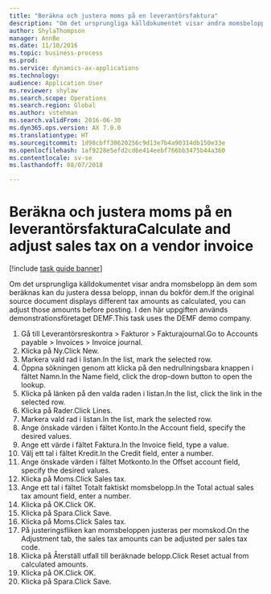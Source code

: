 ```yaml
--- 
title: "Beräkna och justera moms på en leverantörsfaktura"
description: "Om det ursprungliga källdokumentet visar andra momsbelopp än dem som beräknas kan du justera dessa belopp, innan du bokför dem."
author: ShylaThompson
manager: AnnBe
ms.date: 11/10/2016
ms.topic: business-process
ms.prod: 
ms.service: dynamics-ax-applications
ms.technology: 
audience: Application User
ms.reviewer: shylaw
ms.search.scope: Operations
ms.search.region: Global
ms.author: vstehman
ms.search.validFrom: 2016-06-30
ms.dyn365.ops.version: AX 7.0.0
ms.translationtype: HT
ms.sourcegitcommit: 1d98cbff30620256c9d13e7b4a90314db150e33e
ms.openlocfilehash: 1af9228e5efd2cd6e414eebf766bb3475b44a360
ms.contentlocale: sv-se
ms.lasthandoff: 08/07/2018

---
```

# <a name="calculate-and-adjust-sales-tax-on-a-vendor-invoice"></a><span data-ttu-id="b637d-103">Beräkna och justera moms på en leverantörsfaktura</span><span class="sxs-lookup"><span data-stu-id="b637d-103">Calculate and adjust sales tax on a vendor invoice</span></span>

[!include [task guide banner](../../includes/task-guide-banner.md)]

<span data-ttu-id="b637d-104">Om det ursprungliga källdokumentet visar andra momsbelopp än dem som beräknas kan du justera dessa belopp, innan du bokför dem.</span><span class="sxs-lookup"><span data-stu-id="b637d-104">If the original source document displays different tax amounts as calculated, you can adjust those amounts before posting.</span></span> <span data-ttu-id="b637d-105">I den här uppgiften används demonstrationsföretaget DEMF.</span><span class="sxs-lookup"><span data-stu-id="b637d-105">This task uses the DEMF demo company.</span></span>

1. <span data-ttu-id="b637d-106">Gå till Leverantörsreskontra > Fakturor > Fakturajournal.</span><span class="sxs-lookup"><span data-stu-id="b637d-106">Go to Accounts payable > Invoices > Invoice journal.</span></span>
2. <span data-ttu-id="b637d-107">Klicka på Ny.</span><span class="sxs-lookup"><span data-stu-id="b637d-107">Click New.</span></span>
3. <span data-ttu-id="b637d-108">Markera vald rad i listan.</span><span class="sxs-lookup"><span data-stu-id="b637d-108">In the list, mark the selected row.</span></span>
4. <span data-ttu-id="b637d-109">Öppna sökningen genom att klicka på den nedrullningsbara knappen i fältet Namn.</span><span class="sxs-lookup"><span data-stu-id="b637d-109">In the Name field, click the drop-down button to open the lookup.</span></span>
5. <span data-ttu-id="b637d-110">Klicka på länken på den valda raden i listan.</span><span class="sxs-lookup"><span data-stu-id="b637d-110">In the list, click the link in the selected row.</span></span>
6. <span data-ttu-id="b637d-111">Klicka på Rader.</span><span class="sxs-lookup"><span data-stu-id="b637d-111">Click Lines.</span></span>
7. <span data-ttu-id="b637d-112">Markera vald rad i listan.</span><span class="sxs-lookup"><span data-stu-id="b637d-112">In the list, mark the selected row.</span></span>
8. <span data-ttu-id="b637d-113">Ange önskade värden i fältet Konto.</span><span class="sxs-lookup"><span data-stu-id="b637d-113">In the Account field, specify the desired values.</span></span>
9. <span data-ttu-id="b637d-114">Ange ett värde i fältet Faktura.</span><span class="sxs-lookup"><span data-stu-id="b637d-114">In the Invoice field, type a value.</span></span>
10. <span data-ttu-id="b637d-115">Välj ett tal i fältet Kredit.</span><span class="sxs-lookup"><span data-stu-id="b637d-115">In the Credit field, enter a number.</span></span>
11. <span data-ttu-id="b637d-116">Ange önskade värden i fältet Motkonto.</span><span class="sxs-lookup"><span data-stu-id="b637d-116">In the Offset account field, specify the desired values.</span></span>
12. <span data-ttu-id="b637d-117">Klicka på Moms.</span><span class="sxs-lookup"><span data-stu-id="b637d-117">Click Sales tax.</span></span>
13. <span data-ttu-id="b637d-118">Ange ett tal i fältet Totalt faktiskt momsbelopp.</span><span class="sxs-lookup"><span data-stu-id="b637d-118">In the Total actual sales tax amount field, enter a number.</span></span>
14. <span data-ttu-id="b637d-119">Klicka på OK.</span><span class="sxs-lookup"><span data-stu-id="b637d-119">Click OK.</span></span>
15. <span data-ttu-id="b637d-120">Klicka på Spara.</span><span class="sxs-lookup"><span data-stu-id="b637d-120">Click Save.</span></span>
16. <span data-ttu-id="b637d-121">Klicka på Moms.</span><span class="sxs-lookup"><span data-stu-id="b637d-121">Click Sales tax.</span></span>
17. <span data-ttu-id="b637d-122">På justeringsfliken kan momsbeloppen justeras per momskod.</span><span class="sxs-lookup"><span data-stu-id="b637d-122">On the Adjustment tab, the sales tax amounts can be adjusted per sales tax code.</span></span>
18. <span data-ttu-id="b637d-123">Klicka på Återställ utfall till beräknade belopp.</span><span class="sxs-lookup"><span data-stu-id="b637d-123">Click Reset actual from calculated amounts.</span></span>
19. <span data-ttu-id="b637d-124">Klicka på OK.</span><span class="sxs-lookup"><span data-stu-id="b637d-124">Click OK.</span></span>
20. <span data-ttu-id="b637d-125">Klicka på Spara.</span><span class="sxs-lookup"><span data-stu-id="b637d-125">Click Save.</span></span>


